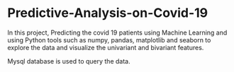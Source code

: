 # Predictive-Analysis-on-Covid-19

In this project, Predicting the covid 19 patients using Machine Learning and using Python tools such as numpy, pandas, matplotlib and seaborn to explore the data and visualize the univariant and bivariant features.

Mysql database is used to query the data.
